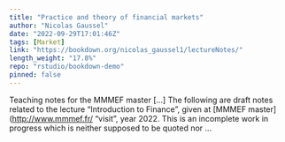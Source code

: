 ```yaml
---
title: "Practice and theory of financial markets"
author: "Nicolas Gaussel"
date: "2022-09-29T17:01:46Z"
tags: [Market]
link: "https://bookdown.org/nicolas_gaussel1/lectureNotes/"
length_weight: "17.8%"
repo: "rstudio/bookdown-demo"
pinned: false
---
```


Teaching notes for the MMMEF master [...] The following are draft notes related to the lecture “Introduction to Finance”, given at [MMMEF master](http://www.mmmef.fr/ “visit”, year 2022. This is an incomplete work in progress which is neither supposed to be quoted nor ...
